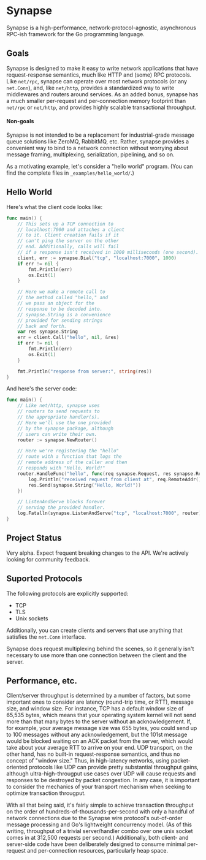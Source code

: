 Synapse
========

Synapse is a high-performance, network-protocol-agnostic, asynchronous RPC-ish framework for the Go programming language.

## Goals

Synapse is designed to make it easy to write network applications that have request-response semantics, much 
like HTTP and (some) RPC protocols. Like `net/rpc`, synapse can operate over most network protocols (or any 
`net.Conn`), and, like `net/http`, provides a standardized way to write middlewares and routers around services. 
As an added bonus, synapse has a much smaller per-request and per-connection memory footprint than `net/rpc` or 
`net/http`, and provides highly scalable transactional throughput.

#### Non-goals

Synapse is not intended to be a replacement for industrial-grade message queue solutions like ZeroMQ, RabbitMQ, etc. 
Rather, synapse provides a convenient way to bind to a network connection without worrying about message framing, 
multiplexing, serialization, pipelining, and so on.

As a motivating example, let's consider a "hello world" program. (You can find the complete files in `_examples/hello_world/`.)

## Hello World

Here's what the client code looks like:

```go
func main() {
	// This sets up a TCP connection to
	// localhost:7000 and attaches a client
	// to it. Client creation fails if it
	// can't ping the server on the other
	// end. Additionally, calls will fail
	// if a response isn't received in 1000 milliseconds (one second).
	client, err := synapse.Dial("tcp", "localhost:7000", 1000)
	if err != nil {
		fmt.Println(err)
		os.Exit(1)
	}

	// Here we make a remote call to
	// the method called "hello," and
	// we pass an object for the
	// response to be decoded into.
	// synapse.String is a convenience
	// provided for sending strings
	// back and forth.
	var res synapse.String
	err = client.Call("hello", nil, &res)
	if err != nil {
		fmt.Println(err)
		os.Exit(1)
	}

	fmt.Println("response from server:", string(res))
}
```

And here's the server code:

```go
func main() {
	// Like net/http, synapse uses
	// routers to send requests to
	// the appropriate handler(s).
	// Here we'll use the one provided
	// by the synapse package, although
	// users can write their own.
	router := synapse.NewRouter()

	// Here we're registering the "hello"
	// route with a function that logs the
	// remote address of the caller and then
	// responds with "Hello, World!"
	router.HandleFunc("hello", func(req synapse.Request, res synapse.ResponseWriter) {
		log.Println("received request from client at", req.RemoteAddr())
		res.Send(synapse.String("Hello, World!"))
	})

	// ListenAndServe blocks forever
	// serving the provided handler.
	log.Fatalln(synapse.ListenAndServe("tcp", "localhost:7000", router))
}
```

## Project Status

Very alpha. Expect frequent breaking changes to the API. We're actively looking for community feedback.

## Suported Protocols

The following protocols are explicitly supported:

 - TCP
 - TLS
 - Unix sockets

Additionally, you can create clients and servers that use anything that satisfies the `net.Conn` interface.

Synapse does request multiplexing behind the scenes, so it generally isn't necessary to use more than one connection between the client and the server.

## Performance, etc.

Client/server throughput is determined by a number of factors, but some important ones to consider are 
latency (round-trip time, or RTT), message size, and window size. For instance, TCP has a default window size of 65,535 bytes, which 
means that your operating system kernel will not send more than that many bytes to the server without an acknowledgement.
If, for example, your average message size was 655 bytes, you could send up to 100 messages without any 
acknowledgement, but the 101st message would be blocked waiting on an ACK packet from
the server, which would take about your average RTT to arrive on your end. UDP transport, on the other hand, 
has no built-in request-response semantics, and thus no concept of "window size." Thus, in high-latency networks, using 
packet-oriented protocols like UDP can provide pretty substantial throughput gains, although ultra-high-througput use 
cases over UDP will cause requests and responses to be destroyed by packet congestion. In any case, it is important to consider 
the mechanics of your transport mechanism when seeking to optimize transaction througput.

With all that being said, it's fairly simple to achieve transaction throughput on the order of hundreds-of-thousands-per-second with
only a handful of network connections due to the Synapse wire protocol's out-of-order message processing and Go's lightweight 
concurrency model. (As of this writing, throughput of a trivial server/handler combo over one unix socket comes in at 312,500 requests per second.) Additionally, both client- and server-side code have been deliberately designed to consume minimal per-request 
and per-connection resources, particularly heap space.